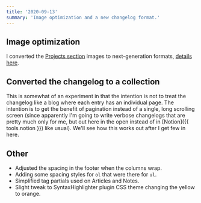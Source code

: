 ```yaml
---
title: '2020-09-13'
summary: 'Image optimization and a new changelog format.'
---
```


## Image optimization
I converted the [Projects section](/projects/) images to next-generation formats, [details here](/notes/fun-with-image-optimization).

## Converted the changelog to a collection
This is somewhat of an experiment in that the intention is not to treat the changelog like a blog where each entry has an individual page. The intention is to get the benefit of pagination instead of a single, long scrolling screen (since apparently I'm going to write verbose changelogs that are pretty much only for me, but out here in the open instead of in [Notion]({{ tools.notion }}) like usual). We'll see how this works out after I get few in here.

## Other
* Adjusted the spacing in the footer when the columns wrap.
* Adding some spacing styles for <code>ol</code> that were there for <code>ul</code>.
* Simplified tag partials used on Articles and Notes.
* Slight tweak to SyntaxHighlighter plugin CSS theme changing the yellow to orange.
